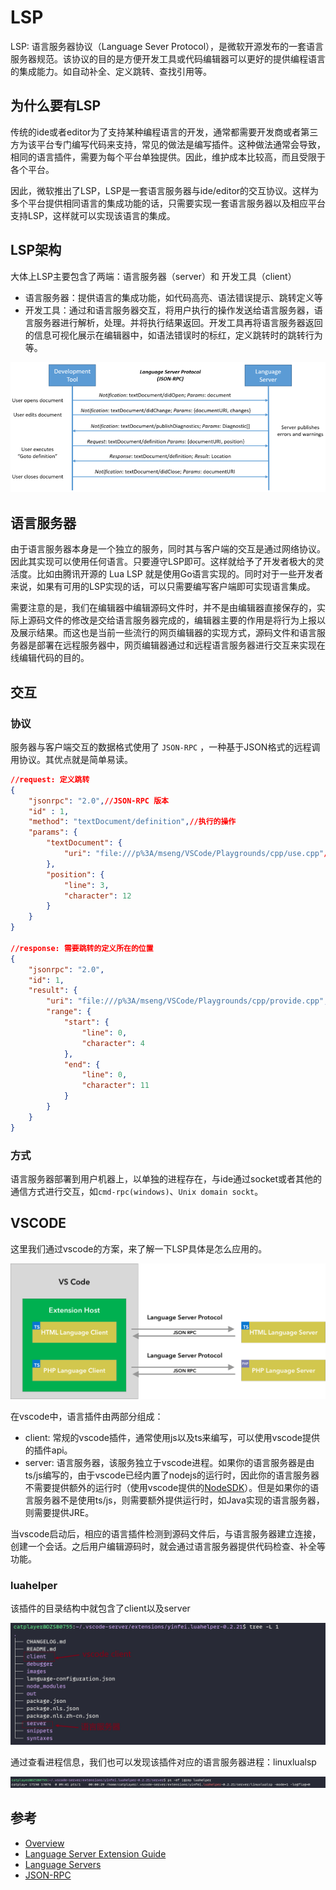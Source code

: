 # LSP
LSP: 语言服务器协议（Language Sever Protocol），是微软开源发布的一套语言服务器规范。该协议的目的是方便开发工具或代码编辑器可以更好的提供编程语言的集成能力。如自动补全、定义跳转、查找引用等。

## 为什么要有LSP

传统的ide或者editor为了支持某种编程语言的开发，通常都需要开发商或者第三方为该平台专门编写代码来支持，常见的做法是编写插件。这种做法通常会导致，相同的语言插件，需要为每个平台单独提供。因此，维护成本比较高，而且受限于各个平台。

因此，微软推出了LSP，LSP是一套语言服务器与ide/editor的交互协议。这样为多个平台提供相同语言的集成功能的话，只需要实现一套语言服务器以及相应平台支持LSP，这样就可以实现该语言的集成。

## LSP架构

大体上LSP主要包含了两端：语言服务器（server）和 开发工具（client）
- 语言服务器：提供语言的集成功能，如代码高亮、语法错误提示、跳转定义等
- 开发工具：通过和语言服务器交互，将用户执行的操作发送给语言服务器，语言服务器进行解析，处理。并将执行结果返回。开发工具再将语言服务器返回的信息可视化展示在编辑器中，如语法错误时的标红，定义跳转时的跳转行为等。

![image](./asset/lsp_1.PNG)

## 语言服务器

由于语言服务器本身是一个独立的服务，同时其与客户端的交互是通过网络协议。因此其实现可以使用任何语言。只要遵守LSP即可。这样就给予了开发者极大的灵活度。比如由腾讯开源的 Lua LSP 就是使用Go语言实现的。同时对于一些开发者来说，如果有可用的LSP实现的话，可以只需要编写客户端即可实现语言集成。

需要注意的是，我们在编辑器中编辑源码文件时，并不是由编辑器直接保存的，实际上源码文件的修改是交给语言服务器完成的，编辑器主要的作用是将行为上报以及展示结果。而这也是当前一些流行的网页编辑器的实现方式，源码文件和语言服务器是部署在远程服务器中，网页编辑器通过和远程语言服务器进行交互来实现在线编辑代码的目的。

## 交互

### 协议

服务器与客户端交互的数据格式使用了 `JSON-RPC` ，一种基于JSON格式的远程调用协议。其优点就是简单易读。
``` json
//request: 定义跳转
{
    "jsonrpc": "2.0",//JSON-RPC 版本
    "id" : 1,
    "method": "textDocument/definition",//执行的操作
    "params": {
        "textDocument": {
            "uri": "file:///p%3A/mseng/VSCode/Playgrounds/cpp/use.cpp"//源码文件的uri
        },
        "position": {
            "line": 3,
            "character": 12
        }
    }
}

//response: 需要跳转的定义所在的位置
{
    "jsonrpc": "2.0",
    "id": 1,
    "result": {
        "uri": "file:///p%3A/mseng/VSCode/Playgrounds/cpp/provide.cpp",
        "range": {
            "start": {
                "line": 0,
                "character": 4
            },
            "end": {
                "line": 0,
                "character": 11
            }
        }
    }
}
```

### 方式

语言服务器部署到用户机器上，以单独的进程存在，与ide通过socket或者其他的通信方式进行交互，如`cmd-rpc(windows)`、`Unix domain sockt`。

## VSCODE
这里我们通过vscode的方案，来了解一下LSP具体是怎么应用的。

![image](./asset/lsp_2.PNG)

在vscode中，语言插件由两部分组成：
- client: 常规的vscode插件，通常使用js以及ts来编写，可以使用vscode提供的插件api。
- server: 语言服务器，该服务独立于vscode进程。如果你的语言服务器是由ts/js编写的，由于vscode已经内置了nodejs的运行时，因此你的语言服务器不需要提供额外的运行时（使用vscode提供的[NodeSDK](https://github.com/microsoft/vscode-languageserver-node)）。但是如果你的语言服务器不是使用ts/js，则需要额外提供运行时，如Java实现的语言服务器，则需要提供JRE。

当vscode启动后，相应的语言插件检测到源码文件后，与语言服务器建立连接，创建一个会话。之后用户编辑源码时，就会通过语言服务器提供代码检查、补全等功能。

### luahelper
该插件的目录结构中就包含了client以及server

![image](./asset/lsp_3.PNG)

通过查看进程信息，我们也可以发现该插件对应的语言服务器进程：linuxlualsp

![image](./asset/lsp_4.PNG)

## 参考
- [Overview](https://microsoft.github.io/language-server-protocol/overviews/lsp/overview/)
- [Language Server Extension Guide](https://code.visualstudio.com/api/language-extensions/language-server-extension-guide)
- [Language Servers](https://microsoft.github.io/language-server-protocol/implementors/servers/)
- [JSON-RPC](https://en.wikipedia.org/wiki/JSON-RPC#Implementations)